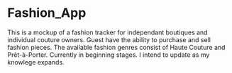 # Fashion_App

This is a mockup of a fashion tracker for independant boutiques and individual couture owners. Guest have the ability to purchase and sell fashion pieces. The available fashion genres consist of Haute Couture and Prêt-à-Porter. Currently in beginning stages. I intend to update as my knowlege expands.

